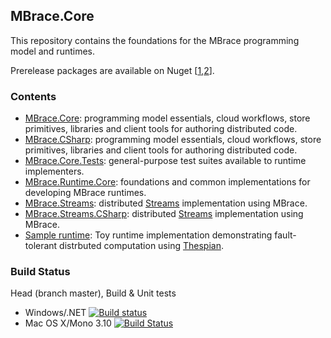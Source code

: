 ## MBrace.Core

This repository contains the foundations for the MBrace programming model and runtimes.

Prerelease packages are available on Nuget [[1](http://www.nuget.org/packages/MBrace.Core),[2](http://www.nuget.org/packages/MBrace.Runtime.Core)].

### Contents

* [MBrace.Core](https://github.com/mbraceproject/MBrace.Core/tree/master/src/MBrace.Core): programming model essentials, cloud workflows, store primitives, libraries and client tools for authoring distributed code.
* [MBrace.CSharp](https://github.com/mbraceproject/MBrace.Core/tree/master/src/MBrace.Core): programming model essentials, cloud workflows, store primitives, libraries and client tools for authoring distributed code.
* [MBrace.Core.Tests](https://github.com/mbraceproject/MBrace.Core/tree/master/tests/MBrace.Core.Tests): general-purpose test suites available to runtime implementers.
* [MBrace.Runtime.Core](https://github.com/mbraceproject/MBrace.Core/tree/master/src/MBrace.Runtime.Core): foundations and common implementations for developing MBrace runtimes.
* [MBrace.Streams](https://github.com/mbraceproject/MBrace.Core/tree/master/src/MBrace.Streams): distributed [Streams](http://nessos.github.io/Streams/) implementation using MBrace.
* [MBrace.Streams.CSharp](https://github.com/mbraceproject/MBrace.Core/tree/master/src/MBrace.Streams.CSharp): distributed [Streams](http://nessos.github.io/Streams/) implementation using MBrace.
* [Sample runtime](https://github.com/mbraceproject/MBrace.Core/tree/master/samples/MBrace.SampleRuntime): Toy runtime implementation demonstrating fault-tolerant distrbuted computation using [Thespian](http://nessos.github.io/Thespian).

### Build Status

Head (branch master), Build & Unit tests
  * Windows/.NET [![Build status](https://ci.appveyor.com/api/projects/status/3yaglw86q7vnja7w/branch/master?svg=true)](https://ci.appveyor.com/project/nessos/mbrace-core/branch/master)
  * Mac OS X/Mono 3.10 [![Build Status](https://travis-ci.org/mbraceproject/MBrace.Core.png?branch=master)](https://travis-ci.org/mbraceproject/MBrace.Core/branches)
